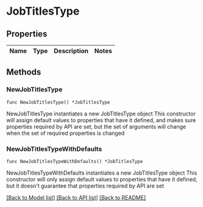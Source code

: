 # JobTitlesType

## Properties

Name | Type | Description | Notes
------------ | ------------- | ------------- | -------------

## Methods

### NewJobTitlesType

`func NewJobTitlesType() *JobTitlesType`

NewJobTitlesType instantiates a new JobTitlesType object
This constructor will assign default values to properties that have it defined,
and makes sure properties required by API are set, but the set of arguments
will change when the set of required properties is changed

### NewJobTitlesTypeWithDefaults

`func NewJobTitlesTypeWithDefaults() *JobTitlesType`

NewJobTitlesTypeWithDefaults instantiates a new JobTitlesType object
This constructor will only assign default values to properties that have it defined,
but it doesn't guarantee that properties required by API are set


[[Back to Model list]](../README.md#documentation-for-models) [[Back to API list]](../README.md#documentation-for-api-endpoints) [[Back to README]](../README.md)



